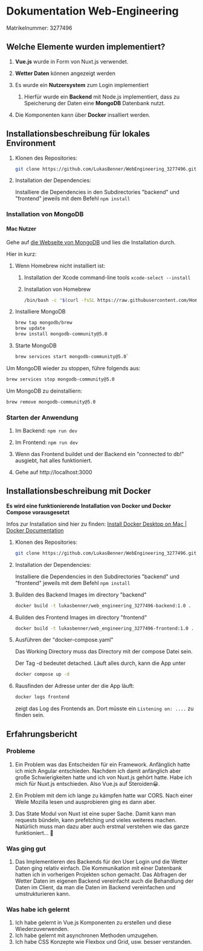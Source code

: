 # Dokumentation Web-Engineering

Matrikelnummer: 3277496

## Welche Elemente wurden implementiert?

1. **Vue.js** wurde in Form von Nuxt.js verwendet.

2. **Wetter Daten** können angezeigt werden

3. Es wurde ein **Nutzersystem** zum Login implementiert
   
   1. Hierfür wurde ein **Backend** mit Node.js implementiert, dass zu Speicherung der Daten eine **MongoDB** Datenbank nutzt.

4. Die Komponenten kann über **Docker** insalliert werden.

## Installationsbeschreibung für lokales Environment

1. Klonen des Repositories:
   
   ```bash
   git clone https://github.com/LukasBenner/WebEngineering_3277496.git
   ```

2. Installation der Dependencies:
   
   Installiere die Dependencies in den Subdirectories "backend" und "frontend" jeweils mit dem Befehl `npm install`

### Installation von MongoDB

#### Mac Nutzer

Gehe auf [die Webseite von MongoDB](https://www.mongodb.com/docs/manual/tutorial/install-mongodb-on-os-x/#install-mongodb-community-edition) und lies die Installation durch.

Hier in kurz:

1. Wenn Homebrew nicht installiert ist:
   
   1. Installation der Xcode command-line tools
      `xcode-select --install`
   
   2. Installation von Homebrew
      
      ```bash
      /bin/bash -c "$(curl -fsSL https://raw.githubusercontent.com/Homebrew/install/HEAD/install.sh)"
      ```

2. Installiere MongoDB
   
   ```bash
   brew tap mongodb/brew
   brew update
   brew install mongodb-community@5.0
   ```

3. Starte MongoDB
   
   ```bash
   brew services start mongodb-community@5.0`
   ```

Um MongoDB wieder zu stoppen, führe folgends aus:

```bash
brew services stop mongodb-community@5.0
```

Um MongoDB zu deinstalliern:

```bash
brew remove mongodb-community@5.0
```

### Starten der Anwendung

1. Im Backend: `npm run dev`

2. Im Frontend: `npm run dev`

3. Wenn das Frontend buildet und der Backend ein "connected to db!" ausgiebt, hat alles funktioniert.

4. Gehe auf http://localhost:3000

## Installationsbeschreibung mit Docker

**Es wird eine funktionierende Installation von Docker und Docker Compose vorausgesetzt**

Infos zur Installation sind hier zu finden: [Install Docker Desktop on Mac | Docker Documentation](https://docs.docker.com/desktop/mac/install/)

1. Klonen des Repositories:
   
   ```bash
   git clone https://github.com/LukasBenner/WebEngineering_3277496.git
   ```

2. Installation der Dependencies:
   
   Installiere die Dependencies in den Subdirectories "backend" und "frontend" jeweils mit dem Befehl `npm install`

3. Builden des Backend Images im directory "backend"
   
   ```bash
   docker build -t lukasbenner/web_engineering_3277496-backend:1.0 .
   ```

4. Builden des Frontend Images im directory "frontend"
   
   ```bash
   docker build -t lukasbenner/web_engineering_3277496-frontend:1.0 .
   ```

5. Ausführen der "docker-compose.yaml"
   
   Das Working Directory muss das Directory mit der compose Datei sein.
   
   Der Tag -d bedeutet detached. Läuft alles durch, kann die App unter 
   
   ```bash
   docker compose up -d
   ```

6. Rausfinden der Adresse unter der die App läuft:
   
   ```bash
   docker logs frontend
   ```
   
   zeigt das Log des Frontends an. Dort müsste ein `Listening on: ....` zu finden sein.

## Erfahrungsbericht

### Probleme

1. Ein Problem was das Entscheiden für ein Framework. Anfänglich hatte ich mich Angular entschieden. Nachdem ich damit anfänglich aber große Schwierigkeiten hatte und ich von Nuxt.js gehört hatte. Habe ich mich für Nuxt.js entschieden. Also Vue.js auf Steroiden😀.

2. Ein Problem mit dem ich lange zu kämpfen hatte war CORS. Nach einer Weile Mozilla lesen und ausprobieren ging es dann aber.

3. Das State Modul von Nuxt ist eine super Sache. Damit kann man requests bündeln, kann prefetching und vieles weiteres machen. Natürlich muss man dazu aber auch erstmal verstehen wie das ganze funktioniert... 🥲

### Was ging gut

1. Das Implementieren des Backends für den User Login und die Wetter Daten ging relativ einfach. Die Kommunikation mit einer Datenbank hatten ich in vorherigen Projekten schon gemacht. Das Abfragen der Wetter Daten im eigenen Backend vereinfacht auch die Behandlung der Daten im Client, da man die Daten im Backend vereinfachen und umstrukturieren kann.

### Was habe ich gelernt

1. Ich habe gelernt in Vue.js Komponenten zu erstellen und diese Wiederzuverwenden.
2. Ich habe gelernt mit asynchronen Methoden umzugehen.
3. Ich habe CSS Konzepte wie Flexbox und Grid, usw. besser verstanden.
